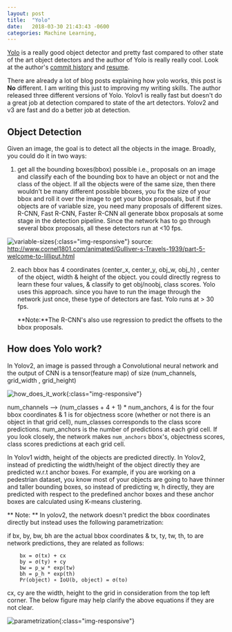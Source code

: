 ```yaml
---
layout: post
title:  "Yolo"
date:   2018-03-30 21:43:43 -0600
categories: Machine Learning,
---
```


[Yolo](https://pjreddie.com/media/files/papers/YOLOv3.pdf) is a really
good object detector and pretty fast compared to other state of the art object detectors and
the author of Yolo is really really cool. Look at the author's [commit history](https://github.com/pjreddie/darknet/commits/master?after=508381b37fe75e0e1a01bcb2941cb0b31eb0e4c9+34)
and  [resume](https://pjreddie.com/static/Redmon%20Resume.pdf).

There are already a lot of blog posts explaining how yolo works, this post is **No** different.
I am writing this just to improving my writing skills. The author released three different versions
of Yolo. Yolov1 is really fast but doesn't do a great job at detection compared to state of the art
detectors. Yolov2 and v3 are fast and do a better job at detection.
<!-- I will talk about Yolo v2 & v3 in this post. -->

## Object Detection

Given an image, the goal is to detect all the objects in the image. Broadly, you could do it in two
ways:
1. get all the bounding boxes(bbox) possible i.e., proposals on an image and classify each of the bounding box to have an
object or not and the class of the object. If all the objects were of the same size, then there wouldn't
be many different possible bboxes, you fix the size of your bbox and roll it over the image to
get your bbox proposals, but if the objects are of variable size, you need many proposals of different
sizes. R-CNN, Fast R-CNN, Faster R-CNN all generate bbox proposals at some stage in the detection pipeline.
Since the network has to go through several bbox proposals, all these detectors run at <10 fps.


![variable-sizes]({{site.baseurl}}/images/large_vs_small.jpg){:class="img-responsive"}
source: http://www.cornel1801.com/animated/Gulliver-s-Travels-1939/part-5-welcome-to-lilliput.html

2. each bbox has 4 coordinates (center_x, center_y, obj_w, obj_h) , center of the object, width & height
of the object. you could directly regress to learn these four values, & classify to get obj/noobj, class
scores. Yolo uses this approach. since you have to run the image through the network just once, these type
of detectors are fast. Yolo runs at > 30 fps.

    **Note:**The R-CNN's also use regression to predict the offsets to the bbox proposals.

## How does Yolo work?

In Yolov2, an image is passed through a Convolutional neural network and the output of CNN is a tensor(feature map) of size
(num_channels,  grid_width , grid_height)

![how_does_it_work]({{site.baseurl}}/images/how_does_it_work3.png){:class="img-responsive"}

num_channels --> (num_classes + 4 + 1) * num_anchors, 4 is for the four bbox coordinates & 1 is
for objectness score (whether or not there is an object in that grid cell), num_classes corresponds to the class score
predictions. num_anchors is the number of predictions at each grid cell. If you look closely, the network makes `num_anchors`
bbox's, objectness scores, class scores predictions at each grid cell.

In Yolov1 width, height of the objects are predicted directly. In Yolov2, instead of predicting the width/height of the object directly
they are predicted w.r.t anchor boxes. For example, if you are working on a pedestrian dataset, you know most of your
objects are going to have thinner and taller bounding boxes, so instead of predicting w, h directly, they are predicted with respect to the
predefined anchor boxes and these anchor boxes are calculated using K-means clustering.

** Note: ** In yolov2, the network doesn't predict the bbox coordinates directly but instead uses the following parametrization:

if bx, by, bw, bh are the actual bbox coordinates & tx, ty, tw, th, to are network predictions, they are related as follows:

        bx = σ(tx) + cx
        by = σ(ty) + cy
        bw = p_w * exp(tw)
        bh = p_h * exp(th)
        Pr(object) ∗ IoU(b, object) = σ(to)

cx, cy are the width, height to the grid in consideration from the top left corner. The below figure may help clarify the above
equations if they are not clear.

![parametrization]({{site.baseurl}}/images/feature_map.png){:class="img-responsive"}





